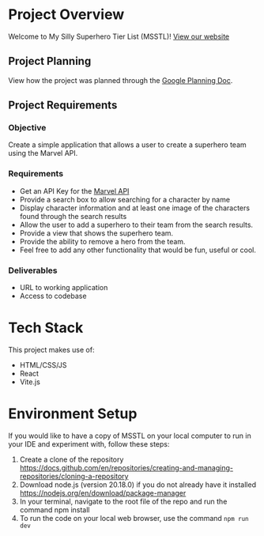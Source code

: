 # Project Overview

Welcome to My Silly Superhero Tier List (MSSTL)! [View our website]()

## Project Planning

View how the project was planned through the [Google Planning Doc](https://docs.google.com/document/d/18H6DED6GsWCup6TBSrSjKcTDWTC2ACh8bFrMNT0UXfE/edit?usp=sharing).

## Project Requirements

### Objective

Create a simple application that allows a user to create a superhero team using the Marvel API.

### Requirements

- Get an API Key for the [Marvel API](https://developer.marvel.com/)
- Provide a search box to allow searching for a character by name
- Display character information and at least one image of the characters found through the search results
- Allow the user to add a superhero to their team from the search results.
- Provide a view that shows the superhero team.
- Provide the ability to remove a hero from the team.
- Feel free to add any other functionality that would be fun, useful or cool.

### Deliverables

- URL to working application
- Access to codebase

# Tech Stack

This project makes use of:

- HTML/CSS/JS
- React
- Vite.js

# Environment Setup

If you would like to have a copy of MSSTL on your local computer to run in your IDE and experiment with, follow these steps:

1. Create a clone of the repository https://docs.github.com/en/repositories/creating-and-managing-repositories/cloning-a-repository
2. Download node.js (version 20.18.0) if you do not already have it installed https://nodejs.org/en/download/package-manager
3. In your terminal, navigate to the root file of the repo and run the command npm install
4. To run the code on your local web browser, use the command `npm run dev`
